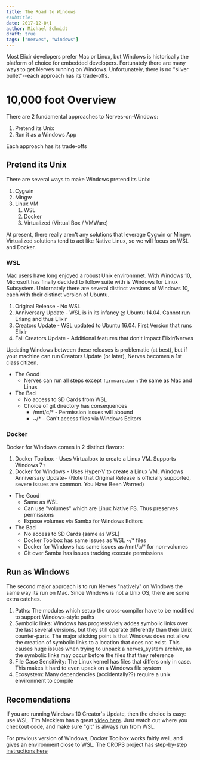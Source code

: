 ```yaml
---
title: The Road to Windows
#subtitle:
date: 2017-12-0\1
author: Michael Schmidt
draft: true
tags: ["nerves", "windows"]
---
```


Most Elixir developers prefer Mac or Linux, but Windows is historically the platform of choice for embedded developers.  Fortunately there are many ways to get Nerves running on Windows.  Unfortunately, there is no "silver bullet"--each approach has its trade-offs.


# 10,000 foot Overview

There are 2 fundamental approaches to Nerves-on-Windows:
1. Pretend its Unix
1. Run it as a Windows App

Each approach has its trade-offs

## Pretend its Unix

There are several ways to make Windows pretend its Unix:
1. Cygwin
1. Mingw
1. Linux VM
   1. WSL
   1. Docker
   1. Virtualized (Virtual Box / VMWare)

At present, there really aren't any solutions that leverage Cygwin or Mingw.  Virtualized solutions tend to act like Native Linux, so we will focus on WSL and Docker.

### WSL

Mac users have long enjoyed a robust Unix environmnet.  With Windows 10, Microsoft has finally decided to follow suite with is Windows for Linux Subsystem.  Unfornately there are several distinct versions of Windows 10, each with their distinct version of Ubuntu.

1. Original Release - No WSL
1. Anniversary Update - WSL is in its infancy @ Ubuntu 14.04.  Cannot run Erlang and thus Elixir
1. Creators Update - WSL updated to Ubuntu 16.04.  First Version that runs Elixir
1. Fall Creators Update - Additional features that don't impact Elixir/Nerves

Updating Windows between these releases is problematic (at best), but if your machine can run Creators Update (or later), Nerves becomes a 1st class citizen.

* The Good
  * Nerves can run all steps except `firmware.burn` the same as Mac and Linux
* The Bad
  * No access to SD Cards from WSL
  * Choice of git directory has consequences
    * /mnt/c/* - Permission issues will abound
    * ~/* - Can't access files via Windows Editors

### Docker

Docker for Windows comes in 2 distinct flavors:
1. Docker Toolbox - Uses Virtualbox to create a Linux VM.  Supports Windows 7+
1. Docker for Windows - Uses Hyper-V to create a Linux VM.  Windows Anniversary
Update+ (Note that Original Release is officially supported, severe issues are
common.  You Have Been Warned)

* The Good
  * Same as WSL
  * Can use "volumes" which are Linux Native FS.  Thus preserves permissions
  * Expose volumes via Samba for Windows Editors
* The Bad
  * No access to SD Cards (same as WSL)
  * Docker Toolbox has same issues as WSL ~/* files
  * Docker for Windows has same issues as /mnt/c/* for non-volumes
  * Git over Samba has issues tracking execute permissions


## Run as Windows

The second major approach is to run Nerves "natively" on Windows the same way
its run on Mac.  Since Windows is not a Unix OS, there are some extra catches.

1. Paths:  The modules which setup the cross-compiler have to be modified to
support Windows-style paths
1. Symbolic links:  Windows has progressiviely addes symbolic links over the
last several versions, but they still operate differently than their Unix
counter-parts.  The major sticking point is that Windows does not allow the
creation of symbolic links to a location that does not exist.  This causes
huge issues when trying to unpack a nerves_system archive, as the symbolic
links may occur before the files that they reference
1. File Case Sensitivity:  The Linux kernel has files that differs only in case.
This makes it hard to even upack on a Windows file system
1. Ecosystem:  Many dependencies (accidentally??) require a unix environment to compile


## Recomendations

If you are running Windows 10 Creator's Update, then the choice is easy:  use WSL.
Tim Mecklem has a great [video here](https://www.youtube.com/watch?v=rzV0qfhzzqc).  Just watch out where you checkout code, and make sure "git" is always run from WSL.

For previous version of Windows, Docker Toolbox works fairly well, and gives an environment
close to WSL.  The CROPS project has step-by-step [instructions here](https://github.com/crops/docker-win-mac-docs/wiki/Windows-Instructions-%28Docker-Toolbox%29)
